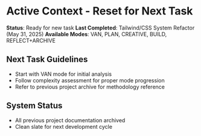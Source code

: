 # Active Context - Reset for Next Task

**Status**: Ready for new task
**Last Completed**: Tailwind/CSS System Refactor (May 31, 2025)
**Available Modes**: VAN, PLAN, CREATIVE, BUILD, REFLECT+ARCHIVE

## Next Task Guidelines
- Start with VAN mode for initial analysis
- Follow complexity assessment for proper mode progression
- Refer to previous project archive for methodology reference

## System Status
- All previous project documentation archived
- Clean slate for next development cycle
